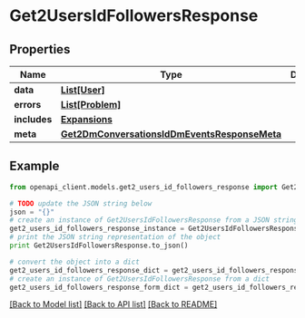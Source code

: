 # Get2UsersIdFollowersResponse


## Properties
Name | Type | Description | Notes
------------ | ------------- | ------------- | -------------
**data** | [**List[User]**](User.md) |  | [optional] 
**errors** | [**List[Problem]**](Problem.md) |  | [optional] 
**includes** | [**Expansions**](Expansions.md) |  | [optional] 
**meta** | [**Get2DmConversationsIdDmEventsResponseMeta**](Get2DmConversationsIdDmEventsResponseMeta.md) |  | [optional] 

## Example

```python
from openapi_client.models.get2_users_id_followers_response import Get2UsersIdFollowersResponse

# TODO update the JSON string below
json = "{}"
# create an instance of Get2UsersIdFollowersResponse from a JSON string
get2_users_id_followers_response_instance = Get2UsersIdFollowersResponse.from_json(json)
# print the JSON string representation of the object
print Get2UsersIdFollowersResponse.to_json()

# convert the object into a dict
get2_users_id_followers_response_dict = get2_users_id_followers_response_instance.to_dict()
# create an instance of Get2UsersIdFollowersResponse from a dict
get2_users_id_followers_response_form_dict = get2_users_id_followers_response.from_dict(get2_users_id_followers_response_dict)
```
[[Back to Model list]](../README.md#documentation-for-models) [[Back to API list]](../README.md#documentation-for-api-endpoints) [[Back to README]](../README.md)


